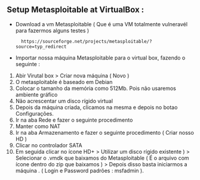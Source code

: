 ## Setup Metasploitable at VirtualBox :

- Download a vm Metasploitable ( Que é uma VM totalmente vulneravél para fazermos alguns testes )

		https://sourceforge.net/projects/metasploitable/?source=typ_redirect

- Importar nossa máquina Metasploitable para o virtual box, fazendo o seguinte :

1. Abir Virutal box > Criar nova máquina ( Novo )
2. O metasploitable é baseado em Debian
3. Colocar o tamanho da memória  como 512Mb. Pois não usaremos ambiente gráfico
4. Não acrescentar um disco rígido virtual
5. Depois da máquina criada, clicamos na mesma e depois no botao Configurações.
6. Ir na aba Rede e fazer o seguinte procedimento
7. Manter como NAT
8. Ir na aba Armazenamento e fazer o seguinte procedimento ( Criar nosso HD )
9. Clicar no controlador SATA
10. Em seguida clicar no  ícone HD+ > Utilizar um disco rígido existente ) > Selecionar o .vmdk que baixamos do Metasploitable ( É o arquivo com ícone dentro do zip que baixamos ) > Depois disso basta iniciarmos a máquina . ( Login e Password padrões : msfadmin ).